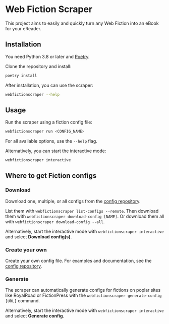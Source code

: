 # Web Fiction Scraper

This project aims to easily and quickly turn any Web Fiction into an eBook for your eReader.

## Installation

You need Python 3.8 or later and [Poetry](https://python-poetry.org).

Clone the repository and install:

```bash
poetry install
```

After installation, you can use the scraper:

```bash
webfictionscraper --help
```

## Usage

Run the scraper using a fiction config file:

```bash
webfictionscraper run <CONFIG_NAME>
```

For all available options, use the `--help` flag.

Alternatively, you can start the interactive mode:

```bash
webfictionscraper interactive
```

## Where to get Fiction configs

### Download

Download one, multiple, or all configs from the [config repository](https://github.com/curetix/webfiction-scraper-configs).

List them with `webfictionscraper list-configs --remote`.
Then download them with `webfictionscraper download-config [NAME]`.
Or download them all with `webfictionscraper download-config --all`.

Alternatively, start the interactive mode with `webfictionscraper interactive` and select **Download config(s)**.

### Create your own

Create your own config file. For examples and documentation, see the [config repository](https://github.com/curetix/webfiction-scraper-configs).

### Generate

The scraper can automatically generate configs for fictions on poplar sites like RoyalRoad or FictionPress with the
`webfictionscraper generate-config [URL]` command.

Alternatively, start the interactive mode with `webfictionscraper interactive` and select **Generate config**.
